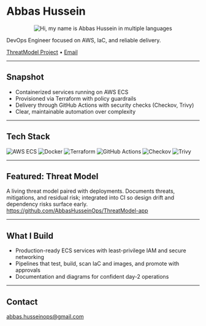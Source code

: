 # Abbas Hussein

<p align="center">
  <img
    src="https://readme-typing-svg.demolab.com?font=Fira+Code&weight=500&size=22&pause=1200&center=true&vCenter=true&width=800&lines=Hi%2C+my+name+is+Abbas+Hussein.;Ciao%2C+mi+chiamo+Abbas+Hussein.;Bonjour%2C+je+m'appelle+Abbas+Hussein.;Hola%2C+me+llamo+Abbas+Hussein.;Hallo%2C+ich+hei%C3%9Fe+Abbas+Hussein.;%D9%85%D8%B1%D8%AD%D8%A8%D9%8B%D8%A7%D8%8C+%D8%A7%D8%B3%D9%85%D9%8A+%D8%B9%D8%A8%D8%A7%D8%B3+%D8%AD%D8%B3%D9%8A%D9%86."
    alt="Hi, my name is Abbas Hussein in multiple languages"
  />
</p>

DevOps Engineer focused on AWS, IaC, and reliable delivery.

[ThreatModel Project](https://github.com/AbbasHusseinOps/ThreatModel-app) • [Email](mailto:abbas.husseinops@gmail.com)

---

## Snapshot
- Containerized services running on AWS ECS
- Provisioned via Terraform with policy guardrails
- Delivery through GitHub Actions with security checks (Checkov, Trivy)
- Clear, maintainable automation over complexity

---

## Tech Stack

<!-- Subtle color via shields; no flashy visuals -->
![AWS ECS](https://img.shields.io/badge/AWS%20ECS-232F3E?logo=amazon-aws&logoColor=white)
![Docker](https://img.shields.io/badge/Docker-2496ED?logo=docker&logoColor=white)
![Terraform](https://img.shields.io/badge/Terraform-7B42BC?logo=terraform&logoColor=white)
![GitHub Actions](https://img.shields.io/badge/GitHub%20Actions-2088FF?logo=github-actions&logoColor=white)
![Checkov](https://img.shields.io/badge/Checkov-2D2D2D)
![Trivy](https://img.shields.io/badge/Trivy-1904DA)

---

## Featured: Threat Model
A living threat model paired with deployments. Documents threats, mitigations, and residual risk; integrated into CI so design drift and dependency risks surface early.  
https://github.com/AbbasHusseinOps/ThreatModel-app

---

## What I Build
- Production-ready ECS services with least-privilege IAM and secure networking
- Pipelines that test, build, scan IaC and images, and promote with approvals
- Documentation and diagrams for confident day-2 operations

---

## Contact
abbas.husseinops@gmail.com

